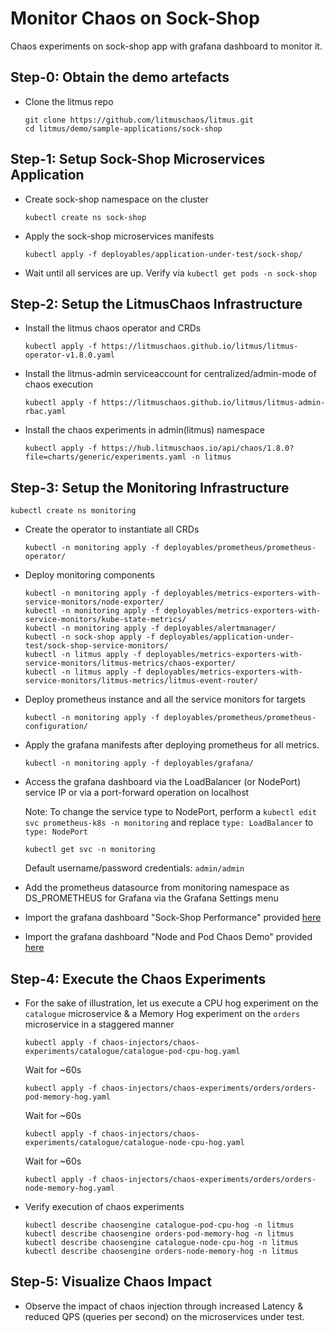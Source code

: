 # Monitor Chaos on Sock-Shop

Chaos experiments on sock-shop app with grafana dashboard to monitor it. 

## Step-0: Obtain the demo artefacts

- Clone the litmus repo

  ```
  git clone https://github.com/litmuschaos/litmus.git
  cd litmus/demo/sample-applications/sock-shop
  ```


## Step-1: Setup Sock-Shop Microservices Application

- Create sock-shop namespace on the cluster

  ```
  kubectl create ns sock-shop
  ```

- Apply the sock-shop microservices manifests

  ```
  kubectl apply -f deployables/application-under-test/sock-shop/
  ```

- Wait until all services are up. Verify via `kubectl get pods -n sock-shop`


## Step-2: Setup the LitmusChaos Infrastructure

- Install the litmus chaos operator and CRDs 

  ```
  kubectl apply -f https://litmuschaos.github.io/litmus/litmus-operator-v1.8.0.yaml
  ```

- Install the litmus-admin serviceaccount for centralized/admin-mode of chaos execution

  ```
  kubectl apply -f https://litmuschaos.github.io/litmus/litmus-admin-rbac.yaml
  ```

- Install the chaos experiments in admin(litmus) namespace

  ```
  kubectl apply -f https://hub.litmuschaos.io/api/chaos/1.8.0?file=charts/generic/experiments.yaml -n litmus  
  ```


## Step-3: Setup the Monitoring Infrastructure

  ```
  kubectl create ns monitoring
  ```

- Create the operator to instantiate all CRDs
  ```
  kubectl -n monitoring apply -f deployables/prometheus/prometheus-operator/
  ```

- Deploy monitoring components
  ```
  kubectl -n monitoring apply -f deployables/metrics-exporters-with-service-monitors/node-exporter/
  kubectl -n monitoring apply -f deployables/metrics-exporters-with-service-monitors/kube-state-metrics/
  kubectl -n monitoring apply -f deployables/alertmanager/
  kubectl -n sock-shop apply -f deployables/application-under-test/sock-shop-service-monitors/
  kubectl -n litmus apply -f deployables/metrics-exporters-with-service-monitors/litmus-metrics/chaos-exporter/
  kubectl -n litmus apply -f deployables/metrics-exporters-with-service-monitors/litmus-metrics/litmus-event-router/
  ```

- Deploy prometheus instance and all the service monitors for targets
  ```
  kubectl -n monitoring apply -f deployables/prometheus/prometheus-configuration/
  ```

- Apply the grafana manifests after deploying prometheus for all metrics.

  ```
  kubectl -n monitoring apply -f deployables/grafana/
  ```

- Access the grafana dashboard via the LoadBalancer (or NodePort) service IP or via a port-forward operation on localhost

  Note: To change the service type to NodePort, perform a `kubectl edit svc prometheus-k8s -n monitoring` and replace 
  `type: LoadBalancer` to `type: NodePort`

  ```
  kubectl get svc -n monitoring 
  ```

  Default username/password credentials: `admin/admin`

- Add the prometheus datasource from monitoring namespace as DS_PROMETHEUS for Grafana via the Grafana Settings menu

- Import the grafana dashboard "Sock-Shop Performance" provided [here](https://raw.githubusercontent.com/ishangupta-ds/chaos-monitoring/master/node_exporter_kube_state/grafana-dashboards/sock-shop-performance.json)

- Import the grafana dashboard "Node and Pod Chaos Demo" provided [here](https://raw.githubusercontent.com/ishangupta-ds/chaos-monitoring/master/node_exporter_kube_state/grafana-dashboards/node-and-pod-chaos-demo.json)


## Step-4: Execute the Chaos Experiments


- For the sake of illustration, let us execute a CPU hog experiment on the `catalogue` microservice & a Memory Hog experiment on 
  the `orders` microservice in a staggered manner
 

  ```
  kubectl apply -f chaos-injectors/chaos-experiments/catalogue/catalogue-pod-cpu-hog.yaml
  ```

  Wait for ~60s

  ```
  kubectl apply -f chaos-injectors/chaos-experiments/orders/orders-pod-memory-hog.yaml
  ```

  Wait for ~60s

  ```
  kubectl apply -f chaos-injectors/chaos-experiments/catalogue/catalogue-node-cpu-hog.yaml
  ```

  Wait for ~60s

  ```
  kubectl apply -f chaos-injectors/chaos-experiments/orders/orders-node-memory-hog.yaml
  ```
  
- Verify execution of chaos experiments

  ```
  kubectl describe chaosengine catalogue-pod-cpu-hog -n litmus
  kubectl describe chaosengine orders-pod-memory-hog -n litmus
  kubectl describe chaosengine catalogue-node-cpu-hog -n litmus
  kubectl describe chaosengine orders-node-memory-hog -n litmus
  ```
  

## Step-5: Visualize Chaos Impact

- Observe the impact of chaos injection through increased Latency & reduced QPS (queries per second) on the microservices 
  under test. 


